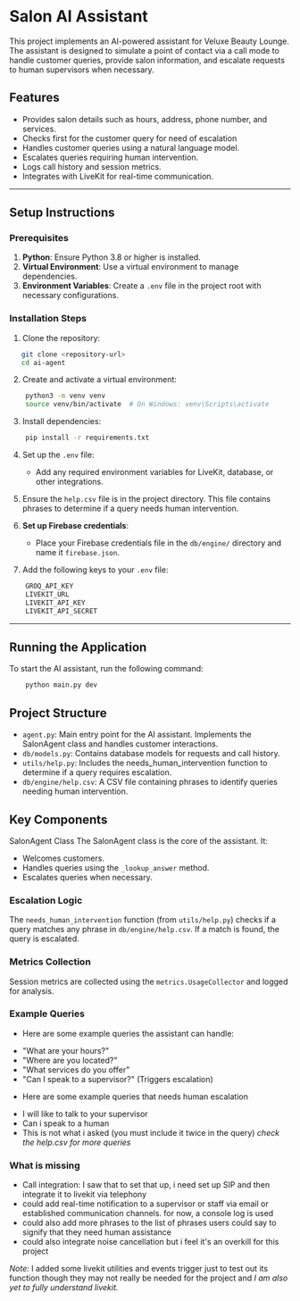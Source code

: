 # Salon AI Assistant

This project implements an AI-powered assistant for Veluxe Beauty Lounge. The assistant is designed to simulate a point of contact via a call mode to handle customer queries, provide salon information, and escalate requests to human supervisors when necessary.

## Features

- Provides salon details such as hours, address, phone number, and services.
- Checks first for the customer query for need of escalation 
- Handles customer queries using a natural language model.
- Escalates queries requiring human intervention.
- Logs call history and session metrics.
- Integrates with LiveKit for real-time communication.

---

## Setup Instructions

### Prerequisites

1. **Python**: Ensure Python 3.8 or higher is installed.
2. **Virtual Environment**: Use a virtual environment to manage dependencies.
3. **Environment Variables**: Create a `.env` file in the project root with necessary configurations.

### Installation Steps

1. Clone the repository:
```bash
   git clone <repository-url>
   cd ai-agent
```

2. Create and activate a virtual environment:
```bash
    python3 -m venv venv
    source venv/bin/activate  # On Windows: venv\Scripts\activate
```

3. Install dependencies:
```bash
    pip install -r requirements.txt
```

4. Set up the `.env` file:
   - Add any required environment variables for LiveKit, database, or other integrations.

5. Ensure the `help.csv` file is in the project directory. This file contains phrases to determine if a query needs human intervention.

6. **Set up Firebase credentials**:
   - Place your Firebase credentials file in the `db/engine/` directory and name it `firebase.json`.

7. Add the following keys to your `.env` file:
```bash
    GROQ_API_KEY
    LIVEKIT_URL
    LIVEKIT_API_KEY
    LIVEKIT_API_SECRET
```

---

## Running the Application
To start the AI assistant, run the following command:
```bash
    python main.py dev
```

## Project Structure
* `agent.py`: Main entry point for the AI assistant. Implements the SalonAgent class and handles customer interactions.
* `db/models.py`: Contains database models for requests and call history.
* `utils/help.py`: Includes the needs_human_intervention function to determine if a query requires escalation.
* `db/engine/help.csv`: A CSV file containing phrases to identify queries needing human intervention.

## Key Components
SalonAgent Class
The SalonAgent class is the core of the assistant. It:

* Welcomes customers.
* Handles queries using the `_lookup_answer` method.
* Escalates queries when necessary.

### Escalation Logic
The `needs_human_intervention` function (from `utils/help.py`) checks if a query matches any phrase in `db/engine/help.csv`. If a match is found, the query is escalated.

### Metrics Collection
Session metrics are collected using the `metrics.UsageCollector` and logged for analysis.

### Example Queries
- Here are some example queries the assistant can handle:

* "What are your hours?"
* "Where are you located?"
* "What services do you offer"
* "Can I speak to a supervisor?" (Triggers escalation)

- Here are some example queries that needs human escalation

* I will like to talk to your supervisor
* Can i speak to a human
* This is not what i asked (you must include it twice in the query)
*check the help.csv for more queries*

### What is missing
- Call integration: I saw that to set that up, i need set up SIP and then integrate it to livekit via telephony
- could add real-time notification to a supervisor or staff via email or established communication channels. for now, a console log is used
- could also add more phrases to the list of phrases users could say to signify that they need human assistance
- could also integrate noise cancellation but i feel it's an overkill for this project


*Note:* I added some livekit utilities and events trigger just to test out its function though they may not really be needed for the project and *I am also yet to fully understand livekit.*